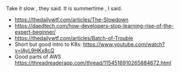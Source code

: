 Take it slow , they said. It is summertime , I said.

- https://thedailywtf.com/articles/The-Slowdown
- https://daedtech.com/how-developers-stop-learning-rise-of-the-expert-beginner/
- https://thedailywtf.com/articles/Batch-of-Trouble
- Short but good intro to K8s: https://www.youtube.com/watch?v=lAyL9HKx8cQ
- Good parts of AWS https://threadreaderapp.com/thread/1154516910265884672.html

